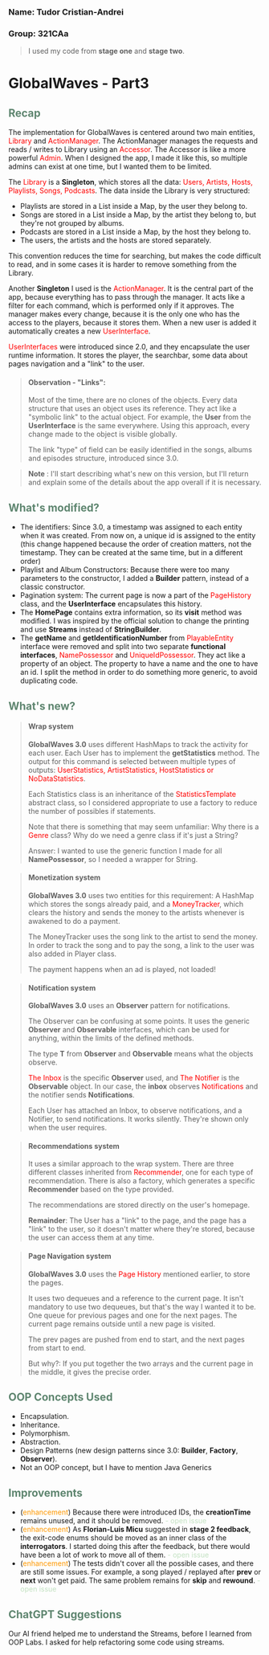 ### Name: Tudor Cristian-Andrei
### Group: 321CAa

> I used my code from **stage one** and **stage two**.

# GlobalWaves - Part3

## <font color="#5F8670"> Recap </font>
The implementation for GlobalWaves is centered around two main entities, <font color="red">Library</font> and
<font color="red">ActionManager</font>. The ActionManager manages the requests and reads / writes to Library using
an <font color="red">Accessor</font>. The Accessor is like a more powerful <font color="red">Admin</font>. When I
designed the app, I made it like this, so multiple admins can exist at one time, but I wanted them to be limited.

The <font color="red">Library</font> is a **Singleton**, which stores all the data: <font color="red">Users, Artists,
Hosts, Playlists, Songs, Podcasts</font>. The data inside the Library is very structured:
* Playlists are stored in a List inside a Map, by the user they belong to.
* Songs are stored in a List inside a Map, by the artist they belong to, but they're not grouped by albums. 
* Podcasts are stored in a List inside a Map, by the host they belong to.
* The users, the artists and the hosts are stored separately.

This convention reduces the time for searching, but makes the code difficult to read, and in some cases it is harder to
remove something from the Library.

Another **Singleton** I used is the <font color="red">ActionManager</font>. It is the central part of the app, because
everything has to pass through the manager. It acts like a filter for each command, which is performed only if it
approves. The manager makes every change, because it is the only one who has the access to the players, because it
stores them. When a new user is added it automatically creates a new <font color="red">UserInterface</font>.

<font color="red">UserInterfaces</font> were introduced since 2.0, and they encapsulate the user runtime information.
It stores the player, the searchbar, some data about pages navigation and a "link" to the user.
> #### Observation - "Links":
> Most of the time, there are no clones of the objects. Every data structure that uses an object uses its reference.
> They act like a "symbolic link" to the actual object. For example, the **User** from the **UserInterface** is the same
> everywhere. Using this approach, every change made to the object is visible globally.
> 
> The link "type" of field can be easily identified in the songs, albums and episodes structure, introduced since 3.0.

> **Note** : I'll start describing what's new on this version, but I'll return and explain some of the details about
> the app overall if it is necessary.

## <font color="#5F8670"> What's modified? </font>
* The identifiers: Since 3.0, a timestamp was assigned to each entity when it was created. From now on, a unique id is
assigned to the entity (this change happened because the order of creation matters, not the timestamp. They can be
created at the same time, but in a different order)
* Playlist and Album Constructors: Because there were too many parameters to the constructor, I added a **Builder**
pattern, instead of a classic constructor.
* Pagination system: The current page is now a part of the <font color="red">PageHistory</font> class, and the
**UserInterface** encapsulates this history.
* The **HomePage** contains extra information, so its **visit** method was modified. I was inspired by the official
solution to change the printing and use **Streams** instead of **StringBuilder**.
* The **getName** and **getIdentificationNumber** from <font color="red">PlayableEntity</font> interface were removed
and split into two separate **functional interfaces**, <font color="red">NamePossessor</font> and
<font color="red">UniqueIdPossessor</font>. They act like a property of an object. The property to have a name and the
one to have an id. I split the method in order to do something more generic, to avoid duplicating code.

## <font color="#5F8670"> What's new? </font>
> #### Wrap system
> **GlobalWaves 3.0** uses different HashMaps to track the activity for each user. Each User has to implement the
> **getStatistics** method. The output for this command is selected between multiple types of outputs:
> <font color="red">UserStatistics, ArtistStatistics, HostStatistics or NoDataStatistics</font>.
>
> Each Statistics class is an inheritance of the <font color="red">StatisticsTemplate</font> abstract class, so I
> considered appropriate to use a factory to reduce the number of possibles if statements.
> 
> Note that there is something that may seem unfamiliar: Why there is a <font color="red">Genre</font> class?
> Why do we need a genre class if it's just a String?
> 
> Answer: I wanted to use the generic function I made for all **NamePossessor**, so I needed a wrapper for String.

> #### Monetization system
> **GlobalWaves 3.0** uses two entities for this requirement: A HashMap which stores the songs already paid, and a
> <font color="red">MoneyTracker</font>, which clears the history and sends the money to the artists whenever is
> awakened to do a payment.
> 
> The MoneyTracker uses the song link to the artist to send the money.
> In order to track the song and to pay the song, a link to the user was also added in Player class.
> 
> The payment happens when an ad is played, not loaded!

> #### Notification system
> **GlobalWaves 3.0** uses an **Observer** pattern for notifications.
> 
> The Observer can be confusing at some points. It uses the generic **Observer** and **Observable** interfaces,
> which can be used for anything, within the limits of the defined methods.
> 
> The type **T** from **Observer** and **Observable** means what the objects observe.
> 
> <font color="red">The Inbox</font> is the specific **Observer** used, and <font color="red">The Notifier </font>
> is the **Observable** object. In our case, the **inbox** observes <font color="red">Notifications</font> and the
> notifier sends **Notifications**.
> 
> Each User has attached an Inbox, to observe notifications, and a Notifier, to send notifications. It works silently.
> They're shown only when the user requires.

> #### Recommendations system
> It uses a similar approach to the wrap system. There are three different classes inherited from
> <font color="red">Recommender</font>, one for each type of recommendation. There is also a factory, which generates
> a specific **Recommender** based on the type provided.
> 
> The recommendations are stored directly on the user's homepage.
> 
> **Remainder**: The User has a "link" to the page, and the page has a "link" to the user, so it doesn't matter where
> they're stored, because the user can access them at any time.

> #### Page Navigation system
> **GlobalWaves 3.0** uses the <font color="red">Page History</font> mentioned earlier, to store the pages.
>
> It uses two dequeues and a reference to the current page. It isn't mandatory to use two dequeues, but that's the way
> I wanted it to be. One queue for previous pages and one for the next pages. The current page remains outside until a
> new page is visited.
> 
> The prev pages are pushed from end to start, and the next pages from start to end.
> 
> But why?: If you put together the two arrays and the current page in the middle, it gives the precise order.

## <font color="#5F8670"> OOP Concepts Used </font>
* Encapsulation.
* Inheritance.
* Polymorphism.
* Abstraction.
* Design Patterns (new design patterns since 3.0: **Builder**, **Factory**, **Observer**).
* Not an OOP concept, but I have to mention Java Generics

## <font color="#5F8670"> Improvements </font>
* (<font color="FF9800">enhancement</font>) Because there were introduced IDs, the **creationTime** remains unused,
and it should be removed. <font color="C3E2C2"> - open issue</font>
* (<font color="FF9800">enhancement</font>) As **Florian-Luis Micu** suggested in **stage 2 feedback**, the exit-code
enums should be moved as an inner class of the **interrogators**. I started doing this after the feedback, but there
would have been a lot of work to move all of them. <font color="C3E2C2"> - open issue</font>
* (<font color="FF9800">enhancement</font>) The tests didn't cover all the possible cases, and there are still some
issues. For example, a song played / replayed after **prev** or **next** won't get paid. The same problem remains for **skip** and
**rewound**. <font color="C3E2C2"> - open issue</font>

## <font color="#5F8670"> ChatGPT Suggestions </font>
Our AI friend helped me to understand the Streams, before I learned from OOP Labs.
I asked for help refactoring some code using streams.



